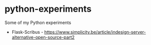 # python-experiments

Some of my Python experiments

* Flask-Scribus - https://www.simplicity.be/article/indesign-server-alternative-open-source-part2

